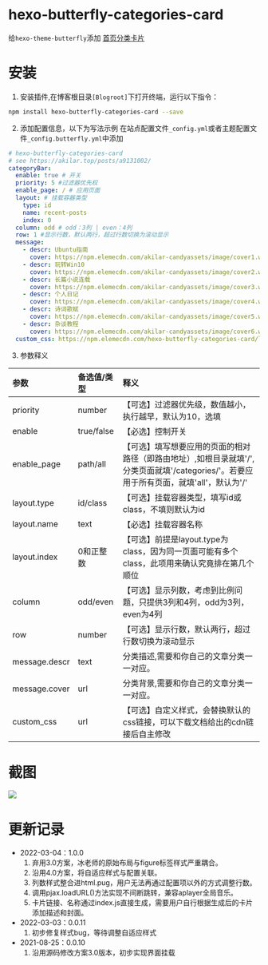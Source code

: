 # hexo-butterfly-categories-card

给`hexo-theme-butterfly`添加 [首页分类卡片](https://akilar.top/posts/a9131002/)

# 安装

1. 安装插件,在博客根目录`[Blogroot]`下打开终端，运行以下指令：
  ```bash
  npm install hexo-butterfly-categories-card --save
  ```

2. 添加配置信息，以下为写法示例
  在站点配置文件`_config.yml`或者主题配置文件`_config.butterfly.yml`中添加

  ```yaml
  # hexo-butterfly-categories-card
  # see https://akilar.top/posts/a9131002/
  categoryBar:
    enable: true # 开关
    priority: 5 #过滤器优先权
    enable_page: / # 应用页面
    layout: # 挂载容器类型
      type: id
      name: recent-posts
      index: 0
    column: odd # odd：3列 | even：4列
    row: 1 #显示行数，默认两行，超过行数切换为滚动显示
    message:
      - descr: Ubuntu指南
        cover: https://npm.elemecdn.com/akilar-candyassets/image/cover1.webp
      - descr: 玩转Win10
        cover: https://npm.elemecdn.com/akilar-candyassets/image/cover2.webp
      - descr: 长篇小说连载
        cover: https://npm.elemecdn.com/akilar-candyassets/image/cover3.webp
      - descr: 个人日记
        cover: https://npm.elemecdn.com/akilar-candyassets/image/cover4.webp
      - descr: 诗词歌赋
        cover: https://npm.elemecdn.com/akilar-candyassets/image/cover5.webp
      - descr: 杂谈教程
        cover: https://npm.elemecdn.com/akilar-candyassets/image/cover6.webp
    custom_css: https://npm.elemecdn.com/hexo-butterfly-categories-card/lib/categorybar.css
  ```
3. 参数释义

  |参数|备选值/类型|释义|
  |:--|:--|:--|
  |priority|number|【可选】过滤器优先级，数值越小，执行越早，默认为10，选填|
  |enable|true/false|【必选】控制开关|
  |enable_page|path/all|【可选】填写想要应用的页面的相对路径（即路由地址）,如根目录就填'/',分类页面就填'/categories/'。若要应用于所有页面，就填'all'，默认为'/'|
  |layout.type|id/class|【可选】挂载容器类型，填写id或class，不填则默认为id|
  |layout.name|text|【必选】挂载容器名称|
  |layout.index|0和正整数|【可选】前提是layout.type为class，因为同一页面可能有多个class，此项用来确认究竟排在第几个顺位|
  |column|odd/even|【可选】显示列数，考虑到比例问题，只提供3列和4列，odd为3列， even为4列|
  |row|number|【可选】显示行数，默认两行，超过行数切换为滚动显示|
  |message.descr|text|分类描述,需要和你自己的文章分类一一对应。|
  |message.cover|url|分类背景,需要和你自己的文章分类一一对应。|
  |custom_css|url|【可选】自定义样式，会替换默认的css链接，可以下载文档给出的cdn链接后自主修改|

# 截图
![](https://npm.elemecdn.com/akilar-candyassets/image/af2f14fe.png)

# 更新记录
- 2022-03-04：1.0.0
  1. 弃用3.0方案，冰老师的原始布局与figure标签样式严重耦合。
  2. 沿用4.0方案，将自适应样式与配置关联。
  3. 列数样式整合进html.pug，用户无法再通过配置项以外的方式调整行数。
  4. 调用pjax.loadURL()方法实现不间断跳转，兼容aplayer全局音乐。
  5. 卡片链接、名称通过index.js直接生成，需要用户自行根据生成后的卡片添加描述和封面。
- 2022-03-03：0.0.11
  1. 初步修复样式bug，等待调整自适应样式
- 2021-08-25：0.0.10
  1. 沿用源码修改方案3.0版本，初步实现界面挂载
